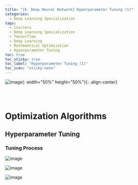 ```yaml
---
title: "[Ⅱ. Deep Neural Network] Hyperparameter Tuning (1)"
categories:
  - Deep Learning Specialization
tags:
  - Coursera
  - Deep Learning Specialization
  - Tensorflow
  - Deep Learning
  - Mathematical Optimization
  - Hyperparameter Tuning
toc: true
toc_sticky: true
toc_label: "Hyperparameter Tuning (1)"
toc_icon: "sticky-note"
---
```


![image](https://user-images.githubusercontent.com/55765292/177095282-038ee3ed-f543-4793-9eff-f2d5ac239f36.png){: width="50%" height="50%"}{: .align-center}

<br><br>

# Optimization Algorithms

## Hyperparameter Tuning

### Tuning Process

![image](https://user-images.githubusercontent.com/55765292/179152966-c1d2f9fa-a2c9-426a-9d87-accb67a9b2ba.png)

![image](https://user-images.githubusercontent.com/55765292/179152978-c097d56a-2287-48c8-bd1e-9fa5bf4d2aca.png)

![image](https://user-images.githubusercontent.com/55765292/179152999-0b6d815d-a2dd-4651-a35b-0d519e41e763.png)
